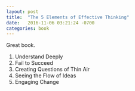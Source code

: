 ```yaml
---
layout: post
title:  "The 5 Elements of Effective Thinking"
date:   2016-11-06 03:21:24 -0700
categories: book 
---
```


Great book.

1. Understand Deeply
2. Fail to Succeed
3. Creating Questions of Thin Air
4. Seeing the Flow of Ideas
5. Engaging Change